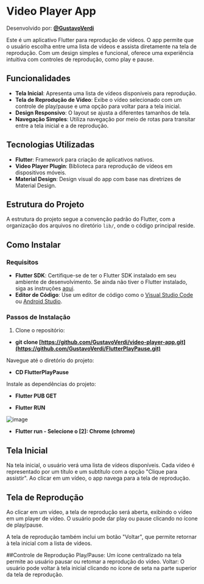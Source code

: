 # Video Player App
Desenvolvido por: **[@GustavoVerdi](https://github.com/GustavoVerdi/)**

Este é um aplicativo Flutter para reprodução de vídeos. O app permite que o usuário escolha entre uma lista de vídeos e assista diretamente na tela de reprodução. Com um design simples e funcional, oferece uma experiência intuitiva com controles de reprodução, como play e pause.

## Funcionalidades

- **Tela Inicial**: Apresenta uma lista de vídeos disponíveis para reprodução.
- **Tela de Reprodução de Vídeo**: Exibe o vídeo selecionado com um controle de play/pause e uma opção para voltar para a tela inicial.
- **Design Responsivo**: O layout se ajusta a diferentes tamanhos de tela.
- **Navegação Simples**: Utiliza navegação por meio de rotas para transitar entre a tela inicial e a de reprodução.

## Tecnologias Utilizadas

- **Flutter**: Framework para criação de aplicativos nativos.
- **Video Player Plugin**: Biblioteca para reprodução de vídeos em dispositivos móveis.
- **Material Design**: Design visual do app com base nas diretrizes de Material Design.

## Estrutura do Projeto

A estrutura do projeto segue a convenção padrão do Flutter, com a organização dos arquivos no diretório `lib/`, onde o código principal reside.

## Como Instalar

### Requisitos
- **Flutter SDK**: Certifique-se de ter o Flutter SDK instalado em seu ambiente de desenvolvimento. Se ainda não tiver o Flutter instalado, siga as instruções [aqui](https://flutter.dev/docs/get-started/install).
- **Editor de Código**: Use um editor de código como o [Visual Studio Code](https://code.visualstudio.com/) ou [Android Studio](https://developer.android.com/studio).

### Passos de Instalação

1. Clone o repositório:

- **git clone [https://github.com/GustavoVerdi/video-player-app.git](https://github.com/GustavoVerdi/FlutterPlayPause.git)**

Navegue até o diretório do projeto:
- **CD FlutterPlayPause**

Instale as dependências do projeto:
- **Flutter PUB GET**

- **Flutter RUN**


![image](https://github.com/user-attachments/assets/0fb3076c-a318-424f-b526-9e5b456b963e)

- **Flutter run - Selecione o [2]: Chrome (chrome)**

## Tela Inicial
Na tela inicial, o usuário verá uma lista de vídeos disponíveis. Cada vídeo é representado por um título e um subtítulo com a opção "Clique para assistir". Ao clicar em um vídeo, o app navega para a tela de reprodução.

## Tela de Reprodução
Ao clicar em um vídeo, a tela de reprodução será aberta, exibindo o vídeo em um player de vídeo. O usuário pode dar play ou pause clicando no ícone de play/pause.

A tela de reprodução também inclui um botão "Voltar", que permite retornar à tela inicial com a lista de vídeos.

##Controle de Reprodução
Play/Pause: Um ícone centralizado na tela permite ao usuário pausar ou retomar a reprodução do vídeo.
Voltar: O usuário pode voltar à tela inicial clicando no ícone de seta na parte superior da tela de reprodução.
